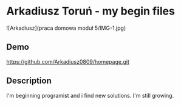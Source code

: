 # Arkadiusz Toruń - my begin files

![Arkadiusz](praca domowa moduł 5/IMG-1.jpg)

## Demo 
https://github.com/Arkadiusz0809/homepage.git

## Description
I'm beginning programist and i find new solutions. I'm still growing.
